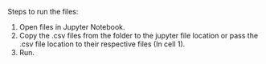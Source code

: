Steps to run the files:
1. Open files in Jupyter Notebook.
2. Copy the .csv files from the folder to the jupyter file location or pass the .csv file location to their respective files (In cell 1).
3. Run.